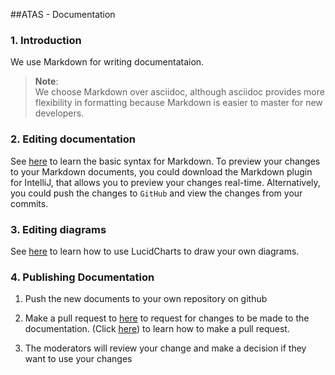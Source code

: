 ##ATAS - Documentation

### 1. Introduction
We use Markdown for writing documentataion.

> **Note**: <br/>
> We choose Markdown over asciidoc, although asciidoc provides more flexibility in formatting because Markdown is easier 
>to master for new developers.<br/>

### 2. Editing documentation
See [here](https://www.markdownguide.org/getting-started/) to learn the basic syntax for Markdown.
To preview your changes to your Markdown documents, you could download the Markdown plugin for IntelliJ, that allows 
you to preview your changes real-time. Alternatively, you could push the changes to `GitHub` and view the changes from 
your commits. 

### 3. Editing diagrams
See [here](https://www.lucidchart.com/blog/getting-started-in-lucidchart) to learn how to use LucidCharts to draw your 
own diagrams.

### 4. Publishing Documentation
1. Push the new documents to your own repository on github

2. Make a pull request to [here](https://github.com/AY1920S2-CS2113T-M16-1/tp/pulls) to request for changes to be made to the 
documentation. (Click [here](https://help.github.com/en/github/collaborating-with-issues-and-pull-requests/creating-a-pull-request))
to learn how to make a pull request.

3. The moderators will review your change and make a decision if they want to use your changes

